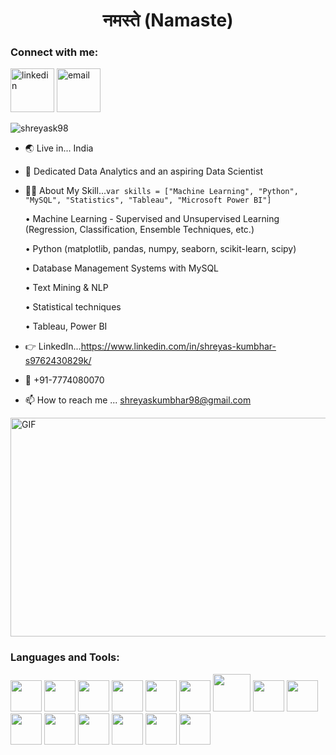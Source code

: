 <!DOCTYPE html>
<html lang="en">
<link rel="stylesheet" href="https://cdn.jsdelivr.net/gh/devicons/devicon@v2.15.1/devicon.min.css">
<head>
    <meta charset="UTF-8">
    <meta http-equiv="X-UA-Compatible" content="IE=edge">
    <meta name="viewport" content="width=device-width, initial-scale=1.0">

<body>
    <h1 align="center">नमस्ते (Namaste)</h1>
    <!--  <img src=intro.gif alt="👋 Hi there! I'm " title="👋 Hi there!  " width ="3000" /> --> 
    

<h3 align="left">Connect with me:</h3>
<p align="left">
<a href="https://www.linkedin.com/in/shreyas-kumbhar-s9762430829k"><img src="https://img.icons8.com/color/96/000000/linkedin.png" alt="linkedin" height="70"/></a>
<a href="mailto:shreyaskumbhar98@gmail.com"><img src="https://img.icons8.com/color/96/000000/gmail.png" alt="email" height="70"/></a>
</p>
<p align="left"> <img src="https://komarev.com/ghpvc/?username=shreyask98&label=Profile%20views&color=0e75b6&style=flat" alt="shreyask98" /> </p>
    
- :earth_asia: Live in... India
- 👀 Dedicated Data Analytics and an aspiring Data Scientist
- :man_technologist: About My Skill...``` var skills = ["Machine Learning", "Python", "MySQL", "Statistics", "Tableau", "Microsoft Power BI"] ```
    
    • Machine Learning - Supervised and Unsupervised Learning (Regression, Classification, Ensemble Techniques, etc.)

    • Python (matplotlib, pandas, numpy, seaborn, scikit-learn, scipy)

    • Database Management Systems with MySQL

    • Text Mining & NLP

    • Statistical techniques
    
    • Tableau, Power BI
    
- :point_right: LinkedIn...https://www.linkedin.com/in/shreyas-kumbhar-s9762430829k/
- :iphone: +91-7774080070
- 📫 How to reach me ... shreyaskumbhar98@gmail.com
<!-- - :world_map:Profolio... https://.wixsite.com/portfolio -->
<!-- - :writing_hand:Resume...https://www.dropbox.com/s/ -->

<!-- - :point_right: YouTube...https://www.youtube.com/channel/ -->
<!-- - :writing_hand:Twitter...@id -->


<img class="align" align="center" alt="GIF" src="https://indoanalytica.com/static/images/data-science-2.gif" width="700" height="350"  />

<h3 align="left">Languages and Tools:</h3>
<P> 
<img src="https://cdn.jsdelivr.net/gh/devicons/devicon/icons/rstudio/rstudio-original.svg" height="50"/>
<img  src="https://cdn.jsdelivr.net/gh/devicons/devicon/icons/python/python-original-wordmark.svg"  height="50"/>
<img src="https://cdn.jsdelivr.net/gh/devicons/devicon/icons/jupyter/jupyter-original-wordmark.svg" height="50" />
<img src="https://cdn.jsdelivr.net/gh/devicons/devicon/icons/pandas/pandas-original-wordmark.svg" height="50"/>
<img src="https://cdn.jsdelivr.net/gh/devicons/devicon/icons/numpy/numpy-original-wordmark.svg" height="50"/>
<!-- <img src="https://cdn.jsdelivr.net/gh/devicons/devicon/icons/matlab/matlab-original.svg" height="50"/> -->
<img src="https://cdn.jsdelivr.net/gh/devicons/devicon/icons/opencv/opencv-original-wordmark.svg" height="50"/>
    
<img src="https://i0.wp.com/www.ela-analytics.com/wp-content/uploads/2020/05/power-bi-vector-logo-small.png?fit=377%2C260&ssl=1" height="60"/>
<img src="https://cdn.worldvectorlogo.com/logos/tableau-software.svg" height="50"/>
    
<img src="https://cdn.jsdelivr.net/gh/devicons/devicon/icons/kaggle/kaggle-original.svg" height="50"/>
<img src="https://cdn.jsdelivr.net/gh/devicons/devicon/icons/linux/linux-original.svg" height="50" />
<!-- <img src="https://cdn.jsdelivr.net/gh/devicons/devicon/icons/putty/putty-original.svg" height="50" /> -->
<img src="https://cdn.jsdelivr.net/gh/devicons/devicon/icons/mysql/mysql-original-wordmark.svg" height="50"/>
<img src="https://cdn.jsdelivr.net/gh/devicons/devicon/icons/c/c-original.svg" height="50"/>
<img src="https://cdn.jsdelivr.net/gh/devicons/devicon/icons/cplusplus/cplusplus-original.svg" height="50" />
<img src="https://cdn.jsdelivr.net/gh/devicons/devicon/icons/html5/html5-original.svg" height="50"/>
<img src="https://cdn.jsdelivr.net/gh/devicons/devicon/icons/vuejs/vuejs-original-wordmark.svg" height="50"/>
<!-- https://devicon.dev/ -->
          
</P        
          
          
          
          
</body>
</html>
    
    
<!--
**shreyask98/shreyask98** is a ✨ _special_ ✨ repository because its `README.md` (this file) appears on your GitHub profile.


Here are some ideas to get you started:

- 🔭 I’m currently working on ...
- 🌱 I’m currently learning ...
- 👯 I’m looking to collaborate on ...
- 🤔 I’m looking for help with ...
- 💬 Ask me about ...
- 📫 How to reach me: ...
- 😄 Pronouns: ...
- ⚡ Fun fact: ...
-->
